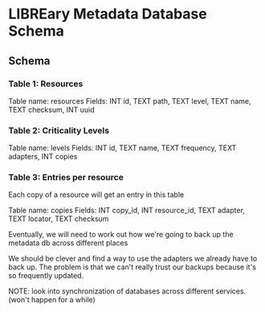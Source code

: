 # LIBREary Metadata Database Schema

## Schema

### Table 1: Resources

Table name: resources
Fields: INT id, TEXT path, TEXT level, TEXT name, TEXT checksum, INT uuid

### Table 2: Criticality Levels

Table name: levels
Fields: INT id, TEXT name, TEXT frequency, TEXT adapters, INT copies

### Table 3: Entries per resource

Each copy of a resource will get an entry in this table

Table name: copies
Fields: INT copy_id, INT resource_id, TEXT adapter, TEXT locator, TEXT checksum

Eventually, we will need to work out how we're going to back up the metadata db across different places

We should be clever and find a way to use the adapters we already have to back up. The problem is that we can't really trust our backups because it's so frequently updated. 

NOTE: look into synchronization of databases across different services. (won't happen for a while)


